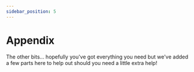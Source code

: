 ```yaml
---
sidebar_position: 5
---
```


# Appendix

The other bits... hopefully you've got everything you need but we've added a few parts here to help out should you need a little extra help!